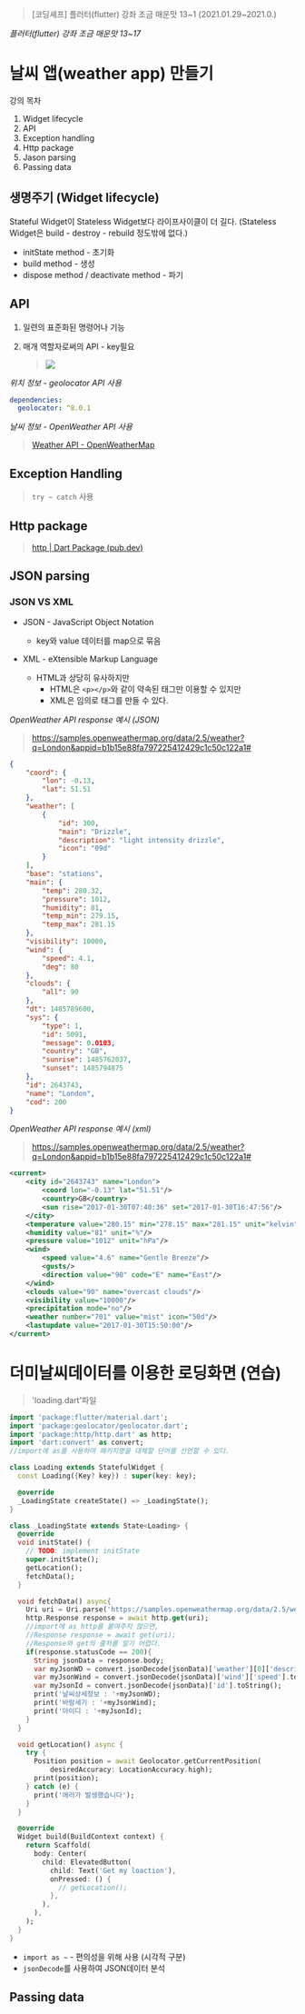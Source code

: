 > <Youtube> [코딩셰프] 플러터(flutter) 강좌 조금 매운맛 13~1 (2021.01.29~2021.0.)



*플러터(flutter) 강좌 조금 매운맛 13~17*

# 날씨 앱(weather app) 만들기



강의 목차

1. Widget lifecycle
2. API
3. Exception handling
4. Http package
5. Jason parsing
6. Passing data



## 생명주기 (Widget lifecycle)

Stateful Widget이 Stateless Widget보다 라이프사이클이 더 길다.
(Stateless Widget은 build - destroy - rebuild 정도밖에 없다.)



- initState method - 초기화
- build method - 생성
- dispose method / deactivate method - 파기



## API

1. 일련의 표준화된 명령어나 기능

2. 매개 역할자로써의 API - key필요

   > ![](md-images/API.jpg)



*위치 정보 - geolocator API 사용*

```yaml
dependencies:
  geolocator: ^8.0.1
```



*날씨 정보 - OpenWeather API 사용*

> [Weather API - OpenWeatherMap](https://openweathermap.org/api)





## Exception Handling

> `try ~ catch` 사용



## Http package

>[http | Dart Package (pub.dev)](https://pub.dev/packages/http)



## JSON parsing



### JSON VS XML

- JSON - JavaScript Object Notation
  - key와 value 데이터를 map으로 묶음

- XML - eXtensible Markup Language
  - HTML과 상당히 유사하지만
    - HTML은 `<p></p>`와 같이 약속된 태그만 이용할 수 있지만
    - XML은 임의로 태그를 만들 수 있다.



*OpenWeather API response 예시 (JSON)*

> https://samples.openweathermap.org/data/2.5/weather?q=London&appid=b1b15e88fa797225412429c1c50c122a1#

```json
{
    "coord": {
        "lon": -0.13,
        "lat": 51.51
    },
    "weather": [
        {
            "id": 300,
            "main": "Drizzle",
            "description": "light intensity drizzle",
            "icon": "09d"
        }
    ],
    "base": "stations",
    "main": {
        "temp": 280.32,
        "pressure": 1012,
        "humidity": 81,
        "temp_min": 279.15,
        "temp_max": 281.15
    },
    "visibility": 10000,
    "wind": {
        "speed": 4.1,
        "deg": 80
    },
    "clouds": {
    	"all": 90
    },
    "dt": 1485789600,
    "sys": {
        "type": 1,
        "id": 5091,
        "message": 0.0103,
        "country": "GB",
        "sunrise": 1485762037,
        "sunset": 1485794875
    },
    "id": 2643743,
    "name": "London",
    "cod": 200
}
```

*OpenWeather API response 예시 (xml)*

> https://samples.openweathermap.org/data/2.5/weather?q=London&appid=b1b15e88fa797225412429c1c50c122a1#

```xml
<current>
	<city id="2643743" name="London">
		<coord lon="-0.13" lat="51.51"/>
		<country>GB</country>
		<sun rise="2017-01-30T07:40:36" set="2017-01-30T16:47:56"/>
	</city>
	<temperature value="280.15" min="278.15" max="281.15" unit="kelvin"/>
	<humidity value="81" unit="%"/>
	<pressure value="1012" unit="hPa"/>
	<wind>
		<speed value="4.6" name="Gentle Breeze"/>
		<gusts/>
		<direction value="90" code="E" name="East"/>
	</wind>
	<clouds value="90" name="overcast clouds"/>
	<visibility value="10000"/>
	<precipitation mode="no"/>
	<weather number="701" value="mist" icon="50d"/>
	<lastupdate value="2017-01-30T15:50:00"/>
</current>
```



# 더미날씨데이터를 이용한 로딩화면 (연습)

> 'loading.dart'파일



```dart
import 'package:flutter/material.dart';
import 'package:geolocator/geolocator.dart';
import 'package:http/http.dart' as http;
import 'dart:convert' as convert;
//import에 as를 사용하여 패키지명을 대체할 단어를 선언할 수 있다.

class Loading extends StatefulWidget {
  const Loading({Key? key}) : super(key: key);

  @override
  _LoadingState createState() => _LoadingState();
}

class _LoadingState extends State<Loading> {
  @override
  void initState() {
    // TODO: implement initState
    super.initState();
    getLocation();
    fetchData();
  }

  void fetchData() async{
    Uri uri = Uri.parse('https://samples.openweathermap.org/data/2.5/weather?q=London&appid=b1b15e88fa797225412429c1c50c122a1');
    http.Response response = await http.get(uri);
    //import에 as http를 붙여주지 않으면,
    //Response response = await get(uri);
    //Response와 get의 출처를 알기 어렵다.
    if(response.statusCode == 200){
      String jsonData = response.body;
      var myJsonWD = convert.jsonDecode(jsonData)['weather'][0]['description'];
      var myJsonWind = convert.jsonDecode(jsonData)['wind']['speed'].toString();
      var myJsonId = convert.jsonDecode(jsonData)['id'].toString();
      print('날씨상세정보 : '+myJsonWD);
      print('바람세기 : '+myJsonWind);
      print('아이디 : '+myJsonId);
    }
  }

  void getLocation() async {
    try {
      Position position = await Geolocator.getCurrentPosition(
          desiredAccuracy: LocationAccuracy.high);
      print(position);
    } catch (e) {
      print('에러가 발생했습니다');
    }
  }

  @override
  Widget build(BuildContext context) {
    return Scaffold(
      body: Center(
        child: ElevatedButton(
          child: Text('Get my loaction'),
          onPressed: () {
            // getLocation();
          },
        ),
      ),
    );
  }
}
```

- `import as ~` - 편의성을 위해 사용 (시각적 구분)
- `jsonDecode`를 사용하여 JSON데이터 분석



## Passing data
